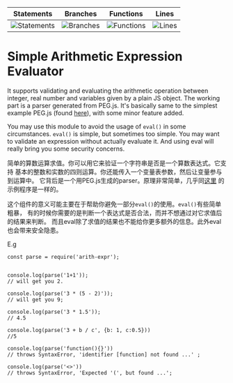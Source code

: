 | Statements | Branches | Functions | Lines |
| -----------|----------|-----------|-------|
| ![Statements](https://img.shields.io/badge/Coverage-57.75%25-red.svg "Make me better!") | ![Branches](https://img.shields.io/badge/Coverage-51.1%25-red.svg "Make me better!") | ![Functions](https://img.shields.io/badge/Coverage-50%25-red.svg "Make me better!") | ![Lines](https://img.shields.io/badge/Coverage-66.67%25-red.svg "Make me better!") |

Simple Arithmetic Expression Evaluator
================

It supports validating and evaluating the arithmetic operation between
integer, real number and variables given by a plain JS object. The working
part is a parser generated from PEG.js. It's basically same to the simplest
example PEG.js (found [here](https://pegjs.org/online)), with some minor
feature added.

You may use this module to avoid the usage of `eval()` in some circumstances.
`eval()` is simple, but sometimes too simple. You may want to validate an
expression without actually evaluate it. And using eval will really bring
you some security concerns.

简单的算数运算求值。你可以用它来验证一个字符串是否是一个算数表达式。它支持
基本的整数和实数的四则运算。你还能传入一个变量表参数，然后让变量参与到运算中。
它背后是一个用PEG.js生成的parser。原理非常简单，几乎同[这里](https://pegjs.org/online)
的示例程序是一样的。

这个组件的意义可能主要在于帮助你避免一部分`eval()`的使用。`eval()`有些简单粗暴，
有的时候你需要的是判断一个表达式是否合法，而并不想通过对它求值后的结果来判断。
而且eval除了求值的结果也不能给你更多额外的信息。此外eval也会带来安全隐患。

E.g
```
const parse = require('arith-expr');


console.log(parse('1+1'));
// will get you 2.

console.log(parse('3 * (5 - 2)'));
// will get you 9;

console.log(parse('3 * 1.5'));
// 4.5

console.log(parse('3 + b / c', {b: 1, c:0.5}))
//5

console.log(parse('function(){}'))
// throws SyntaxError, 'identifier [function] not found ...' ;

console.log(parse('<>'))
// throws SyntaxError, 'Expected '(', but found ...';
```

